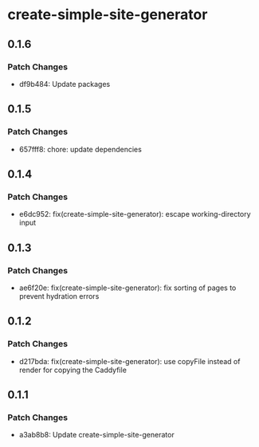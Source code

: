 # create-simple-site-generator

## 0.1.6

### Patch Changes

- df9b484: Update packages

## 0.1.5

### Patch Changes

- 657fff8: chore: update dependencies

## 0.1.4

### Patch Changes

- e6dc952: fix(create-simple-site-generator): escape working-directory input

## 0.1.3

### Patch Changes

- ae6f20e: fix(create-simple-site-generator): fix sorting of pages to prevent hydration errors

## 0.1.2

### Patch Changes

- d217bda: fix(create-simple-site-generator): use copyFile instead of render for copying the Caddyfile

## 0.1.1

### Patch Changes

- a3ab8b8: Update create-simple-site-generator
